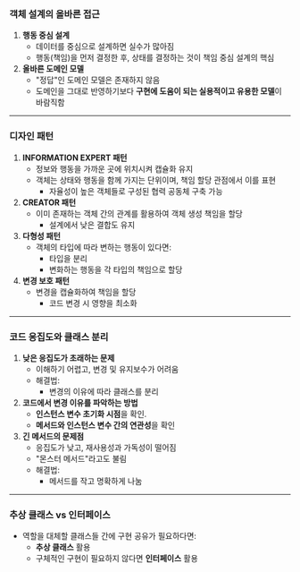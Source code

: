 ### **객체 설계의 올바른 접근**

1. **행동 중심 설계**
    - 데이터를 중심으로 설계하면 실수가 많아짐
    - 행동(책임)을 먼저 결정한 후, 상태를 결정하는 것이 책임 중심 설계의 핵심
2. **올바른 도메인 모델**
    - "정답"인 도메인 모델은 존재하지 않음
    - 도메인을 그대로 반영하기보다 **구현에 도움이 되는 실용적이고 유용한 모델**이 바람직함

---

### **디자인 패턴**

1. **INFORMATION EXPERT 패턴**
    - 정보와 행동을 가까운 곳에 위치시켜 캡슐화 유지
    - 객체는 상태와 행동을 함께 가지는 단위이며, 책임 할당 관점에서 이를 표현
        - 자율성이 높은 객체들로 구성된 협력 공동체 구축 가능
2. **CREATOR 패턴**
    - 이미 존재하는 객체 간의 관계를 활용하여 객체 생성 책임을 할당
        - 설계에서 낮은 결합도 유지
3. **다형성 패턴**
    - 객체의 타입에 따라 변하는 행동이 있다면:
        - 타입을 분리
        - 변화하는 행동을 각 타입의 책임으로 할당
4. **변경 보호 패턴**
    - 변경을 캡슐화하여 책임을 할당
        - 코드 변경 시 영향을 최소화

---

### **코드 응집도와 클래스 분리**

1. **낮은 응집도가 초래하는 문제**
    - 이해하기 어렵고, 변경 및 유지보수가 어려움
    - 해결법:
        - 변경의 이유에 따라 클래스를 분리
2. **코드에서 변경 이유를 파악하는 방법**
    - **인스턴스 변수 초기화 시점**을 확인.
    - **메서드와 인스턴스 변수 간의 연관성**을 확인
3. **긴 메서드의 문제점**
    - 응집도가 낮고, 재사용성과 가독성이 떨어짐
    - "몬스터 메서드"라고도 불림
    - 해결법:
        - 메서드를 작고 명확하게 나눔

---

### **추상 클래스 vs 인터페이스**

- 역할을 대체할 클래스들 간에 구현 공유가 필요하다면:
    - **추상 클래스** 활용
    - 구체적인 구현이 필요하지 않다면 **인터페이스** 활용